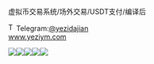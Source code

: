 虚拟币交易系统/场外交易/USDT支付/编译后<p dir="auto"><a target="_blank" rel="noopener noreferrer nofollow" href="https://camo.githubusercontent.com/d614d90677fbc2e34c7c62ebc68c82379d87a57c4beaf05af65fec7ba6b72e36/68747470733a2f2f63646e2d69636f6e732d706e672e666c617469636f6e2e636f6d2f3531322f323131312f323131313634362e706e67"><img src="https://camo.githubusercontent.com/d614d90677fbc2e34c7c62ebc68c82379d87a57c4beaf05af65fec7ba6b72e36/68747470733a2f2f63646e2d69636f6e732d706e672e666c617469636f6e2e636f6d2f3531322f323131312f323131313634362e706e67" alt="Telegram Icon" style="width: 16px; max-width: 100%;" data-canonical-src="https://cdn-icons-png.flaticon.com/512/2111/2111646.png"></a>Telegram:<a href="https://t.me/yezidajian" rel="nofollow">@yezidajian</a><br><a href="https://www.yeziym.com/">www.yeziym.com</a></p><img src="https://github.com/yeziym/xunibijiaoyixi_uM/blob/main/fW7Hj.png"><img src="https://github.com/yeziym/xunibijiaoyixi_uM/blob/main/Qt7ox.png"><img src="https://github.com/yeziym/xunibijiaoyixi_uM/blob/main/QVpnr.png"><img src="https://github.com/yeziym/xunibijiaoyixi_uM/blob/main/T32oI.png"><img src="https://github.com/yeziym/xunibijiaoyixi_uM/blob/main/MHhwD.png">